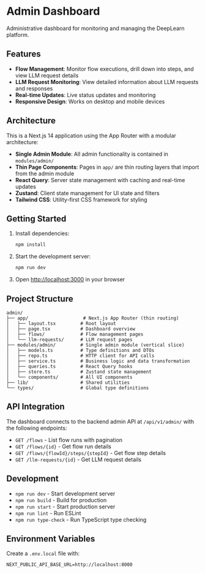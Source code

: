 # Admin Dashboard

Administrative dashboard for monitoring and managing the DeepLearn platform.

## Features

- **Flow Management**: Monitor flow executions, drill down into steps, and view LLM request details
- **LLM Request Monitoring**: View detailed information about LLM requests and responses
- **Real-time Updates**: Live status updates and monitoring
- **Responsive Design**: Works on desktop and mobile devices

## Architecture

This is a Next.js 14 application using the App Router with a modular architecture:

- **Single Admin Module**: All admin functionality is contained in `modules/admin/`
- **Thin Page Components**: Pages in `app/` are thin routing layers that import from the admin module
- **React Query**: Server state management with caching and real-time updates
- **Zustand**: Client state management for UI state and filters
- **Tailwind CSS**: Utility-first CSS framework for styling

## Getting Started

1. Install dependencies:
   ```bash
   npm install
   ```

2. Start the development server:
   ```bash
   npm run dev
   ```

3. Open [http://localhost:3000](http://localhost:3000) in your browser

## Project Structure

```
admin/
├── app/                    # Next.js App Router (thin routing)
│   ├── layout.tsx         # Root layout
│   ├── page.tsx           # Dashboard overview
│   ├── flows/             # Flow management pages
│   └── llm-requests/      # LLM request pages
├── modules/admin/         # Single admin module (vertical slice)
│   ├── models.ts          # Type definitions and DTOs
│   ├── repo.ts            # HTTP client for API calls
│   ├── service.ts         # Business logic and data transformation
│   ├── queries.ts         # React Query hooks
│   ├── store.ts           # Zustand state management
│   └── components/        # All UI components
├── lib/                   # Shared utilities
└── types/                 # Global type definitions
```

## API Integration

The dashboard connects to the backend admin API at `/api/v1/admin/` with the following endpoints:

- `GET /flows` - List flow runs with pagination
- `GET /flows/{id}` - Get flow run details
- `GET /flows/{flowId}/steps/{stepId}` - Get flow step details
- `GET /llm-requests/{id}` - Get LLM request details

## Development

- `npm run dev` - Start development server
- `npm run build` - Build for production
- `npm run start` - Start production server
- `npm run lint` - Run ESLint
- `npm run type-check` - Run TypeScript type checking

## Environment Variables

Create a `.env.local` file with:

```
NEXT_PUBLIC_API_BASE_URL=http://localhost:8000
```

